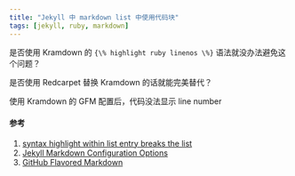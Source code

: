 ```yaml
---
title: "Jekyll 中 markdown list 中使用代码块"
tags: [jekyll, ruby, markdown]
---
```


是否使用 Kramdown 的 `{\% highlight ruby linenos \%}` 语法就没办法避免这个问题？

是否使用 Redcarpet 替换 Kramdown 的话就能完美替代？

使用 Kramdown 的 GFM 配置后，代码没法显示 line number

#### 参考

1.  [syntax highlight within list entry breaks the list](https://github.com/jekyll/jekyll/issues/588)
1.  [Jekyll Markdown Configuration Options](http://jekyllrb.com/docs/configuration/#markdown-options)
1.  [GitHub Flavored Markdown](https://help.github.com/articles/github-flavored-markdown/)
